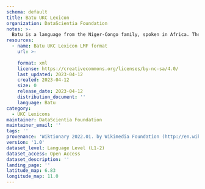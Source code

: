 ```yaml
---
schema: default
title: Batu UKC Lexicon
organization: DataScientia Foundation
notes: >-
  Batu is a language from the Niger-Congo family, spoken in Africa. The UKC Lexicon of Batu is represented as a lexico-semantic network. It consists of words, word senses, synsets, as well as sense-level and synset-level relationships.
resources:
  - name: Batu UKC Lexicon LMF format
    url: >-
      
    format: xml
    license: https://creativecommons.org/licenses/by-nc-sa/4.0/
    last_updated: 2023-04-12
    created: 2023-04-12
    size: 0
    release_date: 2023-04-12
    distribution_document: ''
    language: Batu
category:
  - UKC Lexicons
maintainer: DataScientia Foundation
maintainer_email: ''
tags: ''
provenance: 'Wiktionary 2022.01. by Wikimedia Foundation (http://en.wiktionary.org); Princeton WordNet 2.1 by Princeton University (https://wordnet.princeton.edu)'
version: '1.0'
dataset_level: Language Level (L1-2)
dataset_access: Open Access
dataset_description: ''
landing_page: ''
latitude_map: 6.83
longitude_map: 11.0
---
```

